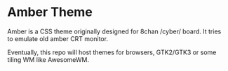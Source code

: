 # Amber Theme 

Amber is a CSS theme originally designed for 8chan /cyber/ board. It tries to emulate old amber CRT monitor. 

Eventually, this repo will host themes for browsers, GTK2/GTK3 or some tiling WM like AwesomeWM. 